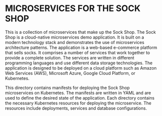 # MICROSERVICES FOR THE SOCK SHOP

This is a collection of microservices that make up the Sock Shop. The Sock Shop is a cloud-native microservices demo application. It is built on a modern technology stack and demonstrates the use of microservices architecture patterns. The application is a web-based e-commerce platform that sells socks. It comprises a number of services that work together to provide a complete solution. The services are written in different programming languages and use different data storage technologies. The application is designed to be deployed on a cloud platform such as Amazon Web Services (AWS), Microsoft Azure, Google Cloud Platform, or Kubernetes.

This directory contains manifests for deploying the Sock Shop microservices on Kubernetes. The manifests are written in YAML and are used to define the desired state of the application. Each directory contains the necessary Kubernetes resources for deploying the microservice. The resources include deployments, services and database configurations.
